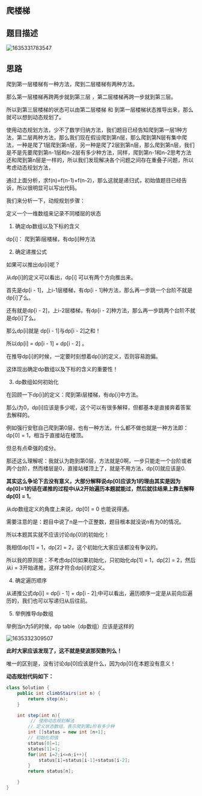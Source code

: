 ## 爬楼梯

## 题目描述

![1635331783547](https://tprzfbucket.oss-cn-beijing.aliyuncs.com/hadoop/202110/27/184943-790610.png)

## 思路

爬到第一层楼梯有一种方法，爬到二层楼梯有两种方法。

那么第一层楼梯再跨两步就到第三层 ，第二层楼梯再跨一步就到第三层。

所以到第三层楼梯的状态可以由第二层楼梯 和 到第一层楼梯状态推导出来，那么就可以想到动态规划了。

使用动态规划方法，少不了数学归纳方法，我们题目已经告知爬到第一层1种方法，第二层两种方法，那么我们现在假设爬到第n层，那么爬到第N层有集中爬法，一种是爬了1层爬到第n层，另一种是爬了2层到第n层，那么爬到第n层，我们是不是先要爬到第n-1层和n-2层有多少种方法，同样，爬到第n-1和n-2思考方法还和爬到第n层是一样的，所以我们发现解决各个问题之间存在重叠子问题，所以考虑动态规划方法，

通过上面分析，求f(n)=f(n-1)+f(n-2)，那么这就是递归式，初始值题目已经告诉，所以很明显可以写出代码。

我们来分析一下，动规规划步骤：

定义一个一维数组来记录不同楼层的状态

1. 确定dp数组以及下标的含义

dp[i]： 爬到第i层楼梯，有dp[i]种方法

2. 确定递推公式

如果可以推出dp[i]呢？

从dp[i]的定义可以看出，dp[i] 可以有两个方向推出来。

首先是dp[i - 1]，上i-1层楼梯，有dp[i - 1]种方法，那么再一步跳一个台阶不就是dp[i]了么。

还有就是dp[i - 2]，上i-2层楼梯，有dp[i - 2]种方法，那么再一步跳两个台阶不就是dp[i]了么。

那么dp[i]就是 dp[i - 1]与dp[i - 2]之和！

所以dp[i] = dp[i - 1] + dp[i - 2] 。

在推导dp[i]的时候，一定要时刻想着dp[i]的定义，否则容易跑偏。

这体现出确定dp数组以及下标的含义的重要性！

3. dp数组如何初始化

在回顾一下dp[i]的定义：爬到第i层楼梯，有dp[i]中方法。

那么i为0，dp[i]应该是多少呢，这个可以有很多解释，但都基本是直接奔着答案去解释的。

例如强行安慰自己爬到第0层，也有一种方法，什么都不做也就是一种方法即：dp[0] = 1，相当于直接站在楼顶。

但总有点牵强的成分。

那还这么理解呢：我就认为跑到第0层，方法就是0啊，一步只能走一个台阶或者两个台阶，然而楼层是0，直接站楼顶上了，就是不用方法，dp[0]就应该是0.

**其实这么争论下去没有意义，大部分解释说dp[0]应该为1的理由其实是因为dp[0]=1的话在递推的过程中i从2开始遍历本题就能过，然后就往结果上靠去解释dp[0] = 1**。

从dp数组定义的角度上来说，dp[0] = 0 也能说得通。

需要注意的是：题目中说了n是一个正整数，题目根本就没说n有为0的情况。

所以本题其实就不应该讨论dp[0]的初始化！

我相信dp[1] = 1，dp[2] = 2，这个初始化大家应该都没有争议的。

所以我的原则是：不考虑dp[0]如果初始化，只初始化dp[1] = 1，dp[2] = 2，然后从i = 3开始递推，这样才符合dp[i]的定义。

4. 确定遍历顺序

从递推公式dp[i] = dp[i - 1] + dp[i - 2];中可以看出，遍历顺序一定是从前向后遍历的，我们也可以写递归从后往前。

5. 举例推导dp数组

举例当n为5的时候，dp table（dp数组）应该是这样的

![1635332309507](https://tprzfbucket.oss-cn-beijing.aliyuncs.com/hadoop/202110/27/185832-829890.png)

**此时大家应该发现了，这不就是斐波那契数列么！**

唯一的区别是，没有讨论dp[0]应该是什么，因为dp[0]在本题没有意义！

**动态规划代码如下：**

~~~ java
class Solution {
    public int climbStairs(int n) {
        return step(n);
    }

    int step(int n){
         // 使用动态规划解法
        // 定义状态数组，表示爬到第i阶有多少种
        int []status = new int [n+1];
        // 初始化初值
        status[0]=1;
        status[1]=1;
        for(int i=2;i<=n;i++){
            status[i]=status[i-1]+status[i-2];
        }
        return status[n];

    }
}
~~~

